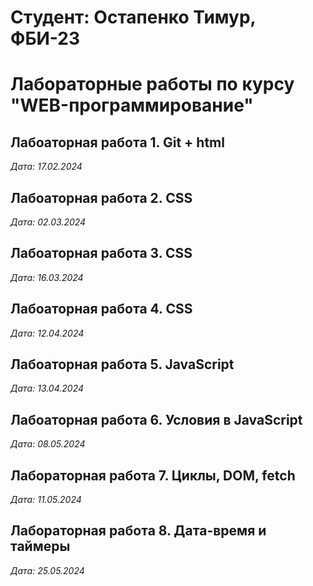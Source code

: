 # Студент: Остапенко Тимур, ФБИ-23

# Лабораторные работы по курсу "WEB-программирование"

## Лабоаторная работа 1. Git + html

*Дата: 17.02.2024*

## Лабоаторная работа 2. CSS

*Дата: 02.03.2024*

## Лабоаторная работа 3. CSS

*Дата: 16.03.2024*

## Лабоаторная работа 4. CSS

*Дата: 12.04.2024*

## Лабоаторная работа 5. JavaScript

*Дата: 13.04.2024*

## Лабоаторная работа 6. Условия в JavaScript

*Дата: 08.05.2024*

## Лабораторная работа 7. Циклы, DOM, fetch

*Дата: 11.05.2024*

## Лабораторная работа 8. Дата-время и таймеры

*Дата: 25.05.2024*